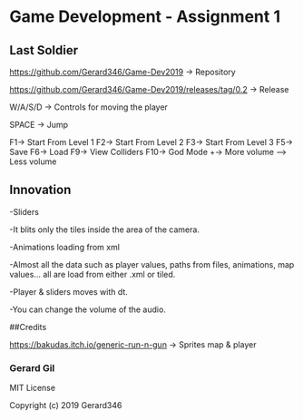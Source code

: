 # Game Development - Assignment 1

## Last Soldier

https://github.com/Gerard346/Game-Dev2019 -> Repository

https://github.com/Gerard346/Game-Dev2019/releases/tag/0.2 -> Release

W/A/S/D -> Controls for moving the player

SPACE -> Jump

F1-> Start From Level 1
F2-> Start From Level 2
F3-> Start From Level 3
F5-> Save
F6-> Load
F9-> View Colliders
F10-> God Mode
+-> More volume
--> Less volume

## Innovation

-Sliders 

-It blits only the tiles inside the area of the camera.

-Animations loading from xml

-Almost all the data such as player values, paths from files, animations, map values... all are load from either .xml or tiled.

-Player & sliders moves with dt.

-You can change the volume of the audio.

##Credits

https://bakudas.itch.io/generic-run-n-gun -> Sprites map & player


### Gerard Gil

MIT License

Copyright (c) 2019 Gerard346
